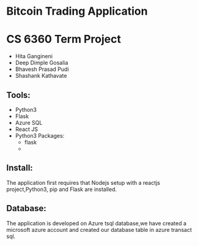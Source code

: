 # Bitcoin Trading Application
# CS 6360 Term Project

* Hita Gangineni
* Deep Dimple Gosalia
* Bhavesh Prasad Pudi
* Shashank Kathavate

## Tools:
* Python3
* Flask
* Azure SQL
* React JS
* Python3 Packages:
  * flask
  * 
  

## Install:
The application first requires that Nodejs setup with a reactjs project,Python3, pip and Flask are installed.

## Database:
The application is developed on Azure tsql database,we have created a microsoft azure account and created our database table in azure transact sql.

